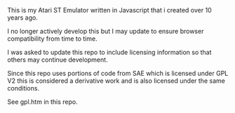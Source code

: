 This is my Atari ST Emulator written in Javascript that i created over 10 years ago.

I no longer actively develop this but I may update to ensure browser compatibility from time to time.

I was asked to update this repo to include licensing information so that others may continue development.

Since this repo uses portions of code from SAE which is licensed under GPL V2 this is considered a derivative work and is also licensed under the same conditions.

See gpl.htm in this repo.
